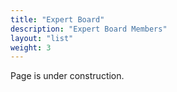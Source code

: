 ```yaml
---
title: "Expert Board"
description: "Expert Board Members"
layout: "list"
weight: 3
---
```

Page is under construction.
